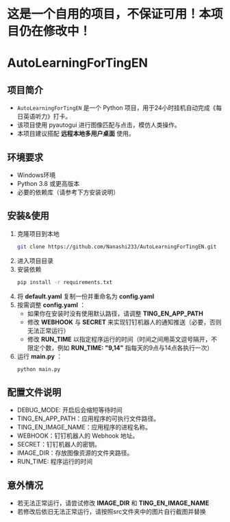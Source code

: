 # 这是一个自用的项目，不保证可用！本项目仍在修改中！

# AutoLearningForTingEN

## 项目简介
- `AutoLearningForTingEN` 是一个 Python 项目，用于24小时挂机自动完成《每日英语听力》打卡。
- 该项目使用 pyautogui 进行图像匹配与点击，模仿人类操作。
- 本项目建议搭配 **远程本地多用户桌面** 使用。

## 环境要求
- Windows环境
- Python 3.8 或更高版本
- 必要的依赖库（请参考下方安装说明）

## 安装&使用
1. 克隆项目到本地
   ```bash
   git clone https://github.com/Nanashi233/AutoLearningForTingEN.git
   ```
2. 进入项目目录
3. 安装依赖
   ```bash
   pip install -r requirements.txt
   ```
4. 将 **default.yaml** 复制一份并重命名为 **config.yaml**
5. 按需调整 **config.yaml** ：
    - 如果你在安装时没有使用默认路径，请调整 **TING_EN_APP_PATH**
    - 修改 **WEBHOOK** 与 **SECRET** 来实现钉钉机器人的通知推送（必要，否则无法正常运行）
    - 修改 **RUN_TIME** 以指定程序运行的时间（时间之间用英文逗号隔开，不限定个数，例如 **RUN_TIME: "9,14"** 指每天的9点与14点各执行一次）
6. 运行 **main.py** ：
   ```bash
   python main.py
   ```

## 配置文件说明
- DEBUG_MODE: 开启后会缩短等待时间
- TING_EN_APP_PATH：应用程序的可执行文件路径。
- TING_EN_IMAGE_NAME：应用程序的进程名称。
- WEBHOOK：钉钉机器人的 Webhook 地址。
- SECRET：钉钉机器人的密钥。
- IMAGE_DIR：存放图像资源的文件夹路径。
- RUN_TIME: 程序运行的时间

## 意外情况
- 若无法正常运行，请尝试修改 **IMAGE_DIR** 和 **TING_EN_IMAGE_NAME**
- 若修改后依旧无法正常运行，请按照src文件夹中的图片自行截图并替换